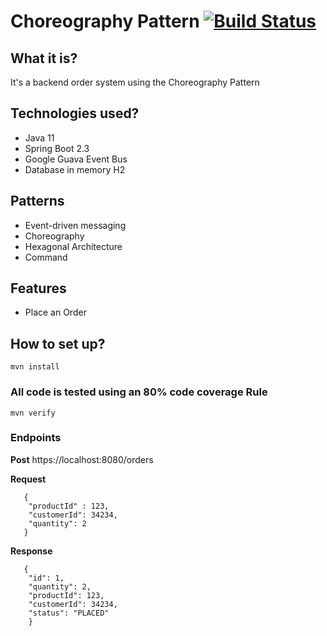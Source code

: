 # Choreography Pattern  [![Build Status](https://travis-ci.com/fpineda3105/java-samples.svg?branch=main)](https://travis-ci.com/fpineda3105/java-samples)

## What it is?
It's a backend order system using the Choreography Pattern

## Technologies used?
- Java 11
- Spring Boot 2.3
- Google Guava Event Bus
- Database in memory H2

## Patterns
- Event-driven messaging
- Choreography
- Hexagonal Architecture
- Command

## Features
- Place an Order

## How to set up?
```
mvn install 
```

### All code is tested using an 80% code coverage Rule
```
mvn verify
```

### Endpoints
**Post** https://localhost:8080/orders

**Request** 
``` 
   {
    "productId" : 123,
    "customerId": 34234,
    "quantity": 2
   }
   ```

**Response** 
``` 
   {
    "id": 1,
    "quantity": 2,
    "productId": 123,
    "customerId": 34234,
    "status": "PLACED"
    }
   ```
